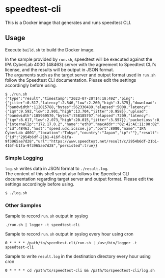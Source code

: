 # speedtest-cli

This is a Docker image that generates and runs speedtest CLI.

## Usage
Execute `build.sh` to build the Docker image.

In the sample provided by `run.sh`, speedtest will be executed against the IPA CyberLab 400G (48463) server with the agreement to Speedtest CLI's license, and the results will be output in JSON format.  
The arguments such as the target server and output format used in `run.sh` follow the Speedtest CLI documentation. Please edit the settings accordingly before using.
```
$ ./run.sh
{"type":"result","timestamp":"2023-07-20T14:18:49Z","ping":{"jitter":0.517,"latency":2.546,"low":2.260,"high":3.375},"download":{"bandwidth":112015788,"bytes":562330489,"elapsed":5008,"latency":{"iqm":9.592,"low":2.901,"high":13.704,"jitter":0.958}},"upload":{"bandwidth":105969570,"bytes":758185707,"elapsed":7209,"latency":{"iqm":8.617,"low":2.073,"high":20.015,"jitter":3.557}},"packetLoss":0,"isp":"VECTANT","interface":{"internalIp":"172.17.0.2","name":"eth0","macAddr":"02:42:AC:11:00:02","isVpn":false,"externalIp":""},"server":{"id":48463,"host":"speed.udx.icscoe.jp","port":8080,"name":"IPA CyberLab 400G","location":"Tokyo","country":"Japan","ip":""},"result":{"id":"2954b6df-21b1-416f-b1fa-9f3965ae7d28","url":"https://www.speedtest.net/result/c/2954b6df-21b1-416f-b1fa-9f3965ae7d28","persisted":true}}
```

### Simple Logging
`log.sh` writes data in JSON format to `./result.log`.  
The content of this shell script also follows the Speedtest CLI documentation regarding target server and output format. Please edit the settings accordingly before using.
```
$ ./log.sh
```

### Other Samples
Sample to record `run.sh` output in syslog
```
./run.sh | logger -t speedtest-cli
```

Sample to record `run.sh` output in syslog every hour using cron
```
0 * * * * /path/to/speedtest-cli/run.sh | /usr/bin/logger -t speedtest-cli
```

Sample to write `result.log` in the destination directory every hour using cron
```
0 * * * * cd /path/to/speedtest-cli && /path/to/speedtest-cli/log.sh
```